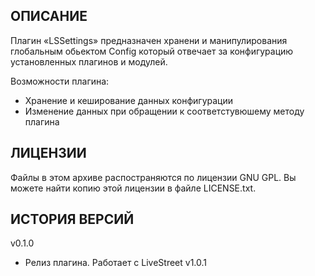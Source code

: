 ОПИСАНИЕ
--------

Плагин «LSSettings» предназначен хранени и манипулирования глобальным обьектом Config который отвечает за конфигурацию
установленных плагинов и модулей.

Возможности плагина:
* Хранение и кеширование данных конфигурации
* Изменение данных при обращении к соответстувюшему методу плагина

ЛИЦЕНЗИИ
--------

Файлы в этом архиве распостраняются по лицензии GNU GPL. Вы можете найти копию
этой лицензии в файле LICENSE.txt.

ИСТОРИЯ ВЕРСИЙ
--------------

v0.1.0
- Релиз плагина. Работает с LiveStreet v1.0.1
